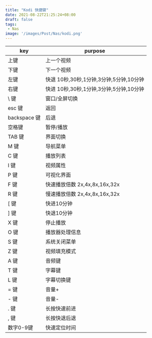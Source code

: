 ```yaml
---
title: "Kodi 快捷键"
date: 2021-08-22T21:25:24+08:00
draft: false
tags:
 - Nas
image: '/images/Post/Nas/kodi.png'
---
```


<!--more-->

|key|purpose |
|-|-|
|上键|上一个视频|
|下键|下一个视频|
|左键|快退 10秒,30秒,1分钟,3分钟,5分钟,10分钟|
|右键|快进 10秒,30秒,1分钟,3分钟,5分钟,10分钟|
|\ 键|窗口/全屏切换|
|esc 键|返回|
|backspace 键|后退|
|空格键|暂停/播放|
|TAB 键|界面切换|
|M 键|导航菜单|
|C 键|播放列表|
|I 键|视频属性|
|P 键|可视化界面|
|F 键|快速播放倍数 2x,4x,8x,16x,32x|
|R 键|慢速播放倍数 2x,4x,8x,16x,32x|
|[ 键|快进10分钟|
|] 键|快退10分钟|
|X 键|停止播放|
|O 键|播放器处理信息|
|S 键|系统关闭菜单|
|Z 键|视频填充模式|
|A 键|音频键|
|T 键|字幕键|
|L 键|字幕切换键|
|= 键|音量+|
|- 键|音量-|
|. 键|长按快速前进|
|, 键|长按快退后退|
|数字0-9键|快速定位时间|